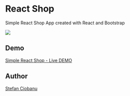 # React Shop

Simple React Shop App created with React and Bootstrap

![](https://github.com/stefan002377/reactjs-shop/blob/master/public/shopreact.png)

## Demo
[Simple React Shop - Live DEMO](http://www.stefanciobanu.com/reactjs-shop)

## Author
[Stefan Ciobanu](http://www.stefanciobanu.com)
